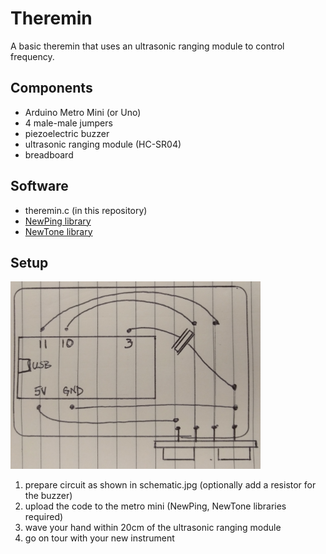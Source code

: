# Theremin

A basic theremin that uses an ultrasonic ranging module to control frequency. 

## Components

* Arduino Metro Mini (or Uno)
* 4 male-male jumpers
* piezoelectric buzzer
* ultrasonic ranging module (HC-SR04)
* breadboard

## Software

* theremin.c (in this repository)
* [NewPing library](http://playground.arduino.cc/Code/NewPing)
* [NewTone library](https://bitbucket.org/teckel12/arduino-new-tone/wiki/Home)

## Setup

<img src="https://github.com/tysonjh/zuplo/blob/master/arduino/theremin/schematic.jpg" alt="schematic" width="400px" height="300px">

1. prepare circuit as shown in schematic.jpg (optionally add a resistor for the buzzer)
2. upload the code to the metro mini (NewPing, NewTone libraries required)
3. wave your hand within 20cm of the ultrasonic ranging module
4. go on tour with your new instrument
